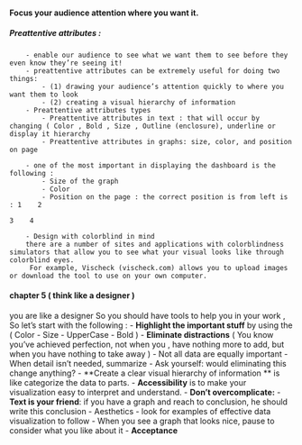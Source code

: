 #### Focus your audience attention where you want it.

   ##### Preattentive attributes :
        - enable our audience to see what we want them to see before they even know they’re seeing it!
        - preattentive attributes can be extremely useful for doing two things:
            - (1) drawing your audience’s attention quickly to where you want them to look
            - (2) creating a visual hierarchy of information
        - Preattentive attributes types
            - Preattentive attributes in text : that will occur by changing ( Color , Bold , Size , Outline (enclosure), underline or display it hierarchy
            - Preattentive attributes in graphs: size, color, and position on page
                
        - one of the most important in displaying the dashboard is the following :
            - Size of the graph
            - Color
            - Position on the page : the correct position is from left is : 1    2    
                                                                            3    4
        
        - Design with colorblind in mind 
        there are a number of sites and applications with colorblindness simulators that allow you to see what your visual looks like through colorblind eyes.
         For example, Vischeck (vischeck.com) allows you to upload images or download the tool to use on your own computer.
         
 #### chapter 5 ( think like a designer ) 
 
  you are like a designer So you should have tools to help you in your work , So let’s start with the following :
    - **Highlight the important stuff** by using the ( Color - Size - UpperCase - Bold )
    - **Eliminate distractions** ( You know you’ve achieved perfection, not when you , have nothing more to add, but when you have nothing to take away )
        - Not all data are equally important
        - When detail isn’t needed, summarize
        - Ask yourself: would eliminating this change anything?
    - **Create a clear visual hierarchy of information ** is like categorize the data to parts.
    - **Accessibility** is to make your visualization easy to interpret and understand.
    - **Don’t overcomplicate:**
    - **Text is your friend**: if you have a graph and reach to conclusion, he should write this conclusion
    - Aesthetics
        - look for examples of effective data visualization to follow
        - When you see a graph that looks nice, pause to consider what you like about it
    - **Acceptance**

